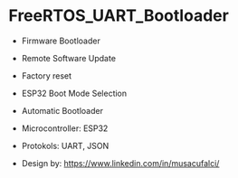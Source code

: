 # FreeRTOS_UART_Bootloader

- Firmware Bootloader
- Remote Software Update 
- Factory reset
- ESP32 Boot Mode Selection
- Automatic Bootloader
- Microcontroller: ESP32
- Protokols: UART, JSON

- Design by: https://www.linkedin.com/in/musacufalci/
